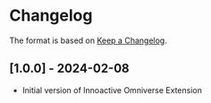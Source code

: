 # Changelog

The format is based on [Keep a Changelog](https://keepachangelog.com/en/1.0.0/).


## [1.0.0] - 2024-02-08
- Initial version of Innoactive Omniverse Extension

